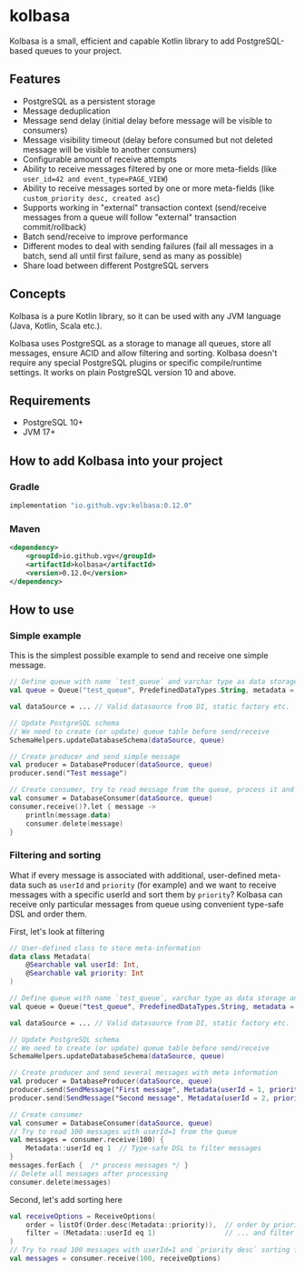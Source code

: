 # kolbasa

Kolbasa is a small, efficient and capable Kotlin library to add PostgreSQL-based queues to your project.

## Features
* PostgreSQL as a persistent storage
* Message deduplication
* Message send delay (initial delay before message will be visible to consumers)
* Message visibility timeout (delay before consumed but not deleted message will be visible to another consumers)
* Configurable amount of receive attempts
* Ability to receive messages filtered by one or more meta-fields (like `user_id=42 and event_type=PAGE_VIEW`)
* Ability to receive messages sorted by one or more meta-fields (like `custom_priority desc, created asc`)
* Supports working in "external" transaction context (send/receive messages from a queue will follow "external" transaction commit/rollback)
* Batch send/receive to improve performance
* Different modes to deal with sending failures (fail all messages in a batch, send all until first failure, send as many as possible)
* Share load between different PostgreSQL servers

## Concepts
Kolbasa is a pure Kotlin library, so it can be used with any JVM language (Java, Kotlin, Scala etc.).

Kolbasa uses PostgreSQL as a storage to manage all queues, store all messages, ensure ACID and allow filtering and sorting. Kolbasa doesn't require any special PostgreSQL plugins or specific compile/runtime settings. It works on plain PostgreSQL version 10 and above.

## Requirements
* PostgreSQL 10+
* JVM 17+


## How to add Kolbasa into your project
### Gradle
```groovy
implementation "io.github.vgv:kolbasa:0.12.0"
```
### Maven
```xml
<dependency>
    <groupId>io.github.vgv</groupId>
    <artifactId>kolbasa</artifactId>
    <version>0.12.0</version>
</dependency>
```

## How to use
### Simple example
This is the simplest possible example to send and receive one simple message.

```kotlin
// Define queue with name `test_queue` and varchar type as data storage in PostgreSQL table
val queue = Queue("test_queue", PredefinedDataTypes.String, metadata = Unit::class.java)

val dataSource = ... // Valid datasource from DI, static factory etc.

// Update PostgreSQL schema
// We need to create (or update) queue table before send/receive
SchemaHelpers.updateDatabaseSchema(dataSource, queue)

// Create producer and send simple message
val producer = DatabaseProducer(dataSource, queue)
producer.send("Test message")

// Create consumer, try to read message from the queue, process it and delete
val consumer = DatabaseConsumer(dataSource, queue)
consumer.receive()?.let { message ->
    println(message.data)
    consumer.delete(message)
}
```

### Filtering and sorting
What if every message is associated with additional, user-defined meta-data such as `userId` and `priority` (for example) and we want to receive messages with a specific userId and sort them by `priority`? Kolbasa can receive only particular messages from queue using convenient type-safe DSL and order them.

First, let's look at filtering
```kotlin
// User-defined class to store meta-information
data class Metadata(
    @Searchable val userId: Int,
    @Searchable val priority: Int
)

// Define queue with name `test_queue`, varchar type as data storage and metadata
val queue = Queue("test_queue", PredefinedDataTypes.String, metadata = Metadata::class.java)

val dataSource = ... // Valid datasource from DI, static factory etc.

// Update PostgreSQL schema
// We need to create (or update) queue table before send/receive
SchemaHelpers.updateDatabaseSchema(dataSource, queue)

// Create producer and send several messages with meta information
val producer = DatabaseProducer(dataSource, queue)
producer.send(SendMessage("First message", Metadata(userId = 1, priority = 10)))
producer.send(SendMessage("Second message", Metadata(userId = 2, priority = 1)))

// Create consumer
val consumer = DatabaseConsumer(dataSource, queue)
// Try to read 100 messages with userId=1 from the queue
val messages = consumer.receive(100) {
    Metadata::userId eq 1  // Type-safe DSL to filter messages
}
messages.forEach {  /* process messages */ }
// Delete all messages after processing
consumer.delete(messages)
```


Second, let's add sorting here
```kotlin
val receiveOptions = ReceiveOptions(
    order = listOf(Order.desc(Metadata::priority)),  // order by priority desc
    filter = (Metadata::userId eq 1)                 // ... and filter by userId
)
// Try to read 100 messages with userId=1 and `priority desc` sorting from the queue
val messages = consumer.receive(100, receiveOptions)
```
